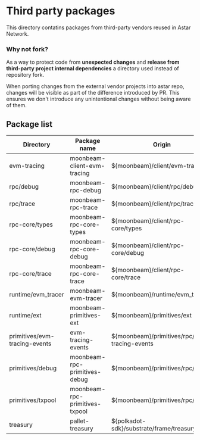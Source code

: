 # Third party packages

This directory contatins packages from third-party vendors reused in Astar Network.

### Why not fork?

As a way to protect code from **unexpected changes** and **release from third-party project
internal dependencies** a directory used instead of repository fork.

When porting changes from the external vendor projects into astar repo,
changes will be visible as part of the difference introduced by PR. This ensures we don't
introduce any unintentional changes without being aware of them.

## Package list

| Directory                     | Package name                   | Origin                                        |
|-------------------------------|--------------------------------|-----------------------------------------------|
| evm-tracing                   | moonbeam-client-evm-tracing    | ${moonbeam}/client/evm-tracing                |
| rpc/debug                     | moonbeam-rpc-debug             | ${moonbeam}/client/rpc/debug                  |
| rpc/trace                     | moonbeam-rpc-trace             | ${moonbeam}/client/rpc/trace                  |
| rpc-core/types                | moonbeam-rpc-core-types        | ${moonbeam}/client/rpc-core/types             |
| rpc-core/debug                | moonbeam-rpc-core-debug        | ${moonbeam}/client/rpc-core/debug             |
| rpc-core/trace                | moonbeam-rpc-core-trace        | ${moonbeam}/client/rpc-core/trace             |
| runtime/evm_tracer            | moonbeam-evm-tracer            | ${moonbeam}/runtime/evm_tracer                |
| runtime/ext                   | moonbeam-primitives-ext        | ${moonbeam}/primitives/ext                    |
| primitives/evm-tracing-events | evm-tracing-events             | ${moonbeam}/primitives/rpc/evm-tracing-events |
| primitives/debug              | moonbeam-rpc-primitives-debug  | ${moonbeam}/primitives/rpc/debug              |
| primitives/txpool             | moonbeam-rpc-primitives-txpool | ${moonbeam}/primitives/rpc/txpool             |
| treasury                      | pallet-treasury                | ${polkadot-sdk}/substrate/frame/treasury      |

